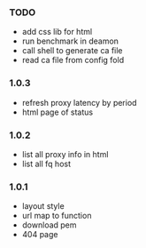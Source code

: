 ### TODO

* add css lib for html
* run benchmark in deamon
* call shell to generate ca file
* read ca file from config fold

### 1.0.3

* refresh proxy latency by period
* html page of status

### 1.0.2

* list all proxy info in html
* list all fq host

### 1.0.1

* layout style
* url map to function
* download pem
* 404 page